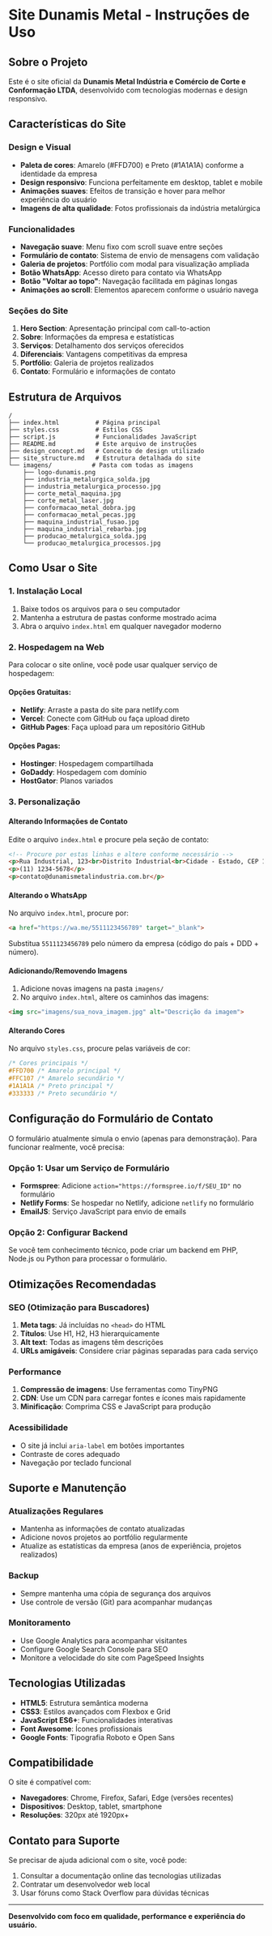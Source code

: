 # Site Dunamis Metal - Instruções de Uso

## Sobre o Projeto

Este é o site oficial da **Dunamis Metal Indústria e Comércio de Corte e Conformação LTDA**, desenvolvido com tecnologias modernas e design responsivo.

## Características do Site

### Design e Visual
- **Paleta de cores**: Amarelo (#FFD700) e Preto (#1A1A1A) conforme a identidade da empresa
- **Design responsivo**: Funciona perfeitamente em desktop, tablet e mobile
- **Animações suaves**: Efeitos de transição e hover para melhor experiência do usuário
- **Imagens de alta qualidade**: Fotos profissionais da indústria metalúrgica

### Funcionalidades
- **Navegação suave**: Menu fixo com scroll suave entre seções
- **Formulário de contato**: Sistema de envio de mensagens com validação
- **Galeria de projetos**: Portfólio com modal para visualização ampliada
- **Botão WhatsApp**: Acesso direto para contato via WhatsApp
- **Botão "Voltar ao topo"**: Navegação facilitada em páginas longas
- **Animações ao scroll**: Elementos aparecem conforme o usuário navega

### Seções do Site
1. **Hero Section**: Apresentação principal com call-to-action
2. **Sobre**: Informações da empresa e estatísticas
3. **Serviços**: Detalhamento dos serviços oferecidos
4. **Diferenciais**: Vantagens competitivas da empresa
5. **Portfólio**: Galeria de projetos realizados
6. **Contato**: Formulário e informações de contato

## Estrutura de Arquivos

```
/
├── index.html          # Página principal
├── styles.css          # Estilos CSS
├── script.js           # Funcionalidades JavaScript
├── README.md           # Este arquivo de instruções
├── design_concept.md   # Conceito de design utilizado
├── site_structure.md   # Estrutura detalhada do site
└── imagens/           # Pasta com todas as imagens
    ├── logo-dunamis.png
    ├── industria_metalurgica_solda.jpg
    ├── industria_metalurgica_processo.jpg
    ├── corte_metal_maquina.jpg
    ├── corte_metal_laser.jpg
    ├── conformacao_metal_dobra.jpg
    ├── conformacao_metal_pecas.jpg
    ├── maquina_industrial_fusao.jpg
    ├── maquina_industrial_rebarba.jpg
    ├── producao_metalurgica_solda.jpg
    └── producao_metalurgica_processos.jpg
```

## Como Usar o Site

### 1. Instalação Local
1. Baixe todos os arquivos para o seu computador
2. Mantenha a estrutura de pastas conforme mostrado acima
3. Abra o arquivo `index.html` em qualquer navegador moderno

### 2. Hospedagem na Web
Para colocar o site online, você pode usar qualquer serviço de hospedagem:

#### Opções Gratuitas:
- **Netlify**: Arraste a pasta do site para netlify.com
- **Vercel**: Conecte com GitHub ou faça upload direto
- **GitHub Pages**: Faça upload para um repositório GitHub

#### Opções Pagas:
- **Hostinger**: Hospedagem compartilhada
- **GoDaddy**: Hospedagem com domínio
- **HostGator**: Planos variados

### 3. Personalização

#### Alterando Informações de Contato
Edite o arquivo `index.html` e procure pela seção de contato:
```html
<!-- Procure por estas linhas e altere conforme necessário -->
<p>Rua Industrial, 123<br>Distrito Industrial<br>Cidade - Estado, CEP 12345-678</p>
<p>(11) 1234-5678</p>
<p>contato@dunamismetalindustria.com.br</p>
```

#### Alterando o WhatsApp
No arquivo `index.html`, procure por:
```html
<a href="https://wa.me/5511123456789" target="_blank">
```
Substitua `5511123456789` pelo número da empresa (código do país + DDD + número).

#### Adicionando/Removendo Imagens
1. Adicione novas imagens na pasta `imagens/`
2. No arquivo `index.html`, altere os caminhos das imagens:
```html
<img src="imagens/sua_nova_imagem.jpg" alt="Descrição da imagem">
```

#### Alterando Cores
No arquivo `styles.css`, procure pelas variáveis de cor:
```css
/* Cores principais */
#FFD700 /* Amarelo principal */
#FFC107 /* Amarelo secundário */
#1A1A1A /* Preto principal */
#333333 /* Preto secundário */
```

## Configuração do Formulário de Contato

O formulário atualmente simula o envio (apenas para demonstração). Para funcionar realmente, você precisa:

### Opção 1: Usar um Serviço de Formulário
- **Formspree**: Adicione `action="https://formspree.io/f/SEU_ID"` no formulário
- **Netlify Forms**: Se hospedar no Netlify, adicione `netlify` no formulário
- **EmailJS**: Serviço JavaScript para envio de emails

### Opção 2: Configurar Backend
Se você tem conhecimento técnico, pode criar um backend em PHP, Node.js ou Python para processar o formulário.

## Otimizações Recomendadas

### SEO (Otimização para Buscadores)
1. **Meta tags**: Já incluídas no `<head>` do HTML
2. **Títulos**: Use H1, H2, H3 hierarquicamente
3. **Alt text**: Todas as imagens têm descrições
4. **URLs amigáveis**: Considere criar páginas separadas para cada serviço

### Performance
1. **Compressão de imagens**: Use ferramentas como TinyPNG
2. **CDN**: Use um CDN para carregar fontes e ícones mais rapidamente
3. **Minificação**: Comprima CSS e JavaScript para produção

### Acessibilidade
- O site já inclui `aria-label` em botões importantes
- Contraste de cores adequado
- Navegação por teclado funcional

## Suporte e Manutenção

### Atualizações Regulares
- Mantenha as informações de contato atualizadas
- Adicione novos projetos ao portfólio regularmente
- Atualize as estatísticas da empresa (anos de experiência, projetos realizados)

### Backup
- Sempre mantenha uma cópia de segurança dos arquivos
- Use controle de versão (Git) para acompanhar mudanças

### Monitoramento
- Use Google Analytics para acompanhar visitantes
- Configure Google Search Console para SEO
- Monitore a velocidade do site com PageSpeed Insights

## Tecnologias Utilizadas

- **HTML5**: Estrutura semântica moderna
- **CSS3**: Estilos avançados com Flexbox e Grid
- **JavaScript ES6+**: Funcionalidades interativas
- **Font Awesome**: Ícones profissionais
- **Google Fonts**: Tipografia Roboto e Open Sans

## Compatibilidade

O site é compatível com:
- **Navegadores**: Chrome, Firefox, Safari, Edge (versões recentes)
- **Dispositivos**: Desktop, tablet, smartphone
- **Resoluções**: 320px até 1920px+

## Contato para Suporte

Se precisar de ajuda adicional com o site, você pode:
1. Consultar a documentação online das tecnologias utilizadas
2. Contratar um desenvolvedor web local
3. Usar fóruns como Stack Overflow para dúvidas técnicas

---

**Desenvolvido com foco em qualidade, performance e experiência do usuário.**

